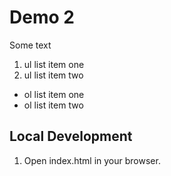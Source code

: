 # Demo 2

Some text

1. ul list item one
2. ul list item two

- ol list item one
- ol list item two

## Local Development

1. Open index.html in your browser.
